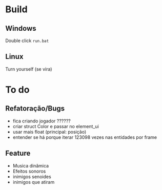 # Build

## Windows
Double click `run.bat`

## Linux
Turn yourself (se vira)

# To do

## Refatoração/Bugs

- fica criando jogador ??????
- criar struct Color e passar no element_ui
- usar mais float (principal: posição)
- entender se há porque iterar 123098 vezes nas entidades por frame

## Feature

- Musica dinâmica
- Efeitos sonoros
- inimigos senoides
- inimigos que atiram

